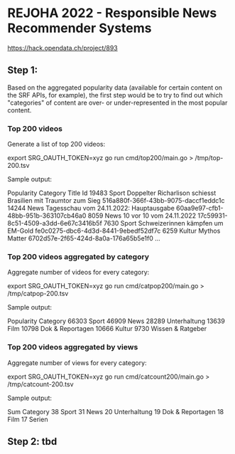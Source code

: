 REJOHA 2022 - Responsible News Recommender Systems
==================================================

https://hack.opendata.ch/project/893

## Step 1:

Based on the aggregated popularity data (available for certain content on the
SRF APIs, for example), the first step would be to try to find out which
"categories" of content are over- or under-represented in the most popular
content.

### Top 200 videos

Generate a list of top 200 videos:

  export SRG_OAUTH_TOKEN=xyz
  go run cmd/top200/main.go > /tmp/top-200.tsv

Sample output:

  Popularity	Category	Title	Id
  19483	Sport	Doppelter Richarlison schiesst Brasilien mit Traumtor zum Sieg	516a880f-366f-43bb-9075-daccf1eddc1c
  14244	News	Tagesschau vom 24.11.2022: Hauptausgabe	60aa9e97-cfb1-48bb-951b-363107cb46a0
  8059	News	10 vor 10 vom 24.11.2022	17c59931-8c51-4509-a3dd-6e67c3416b5f
  7630	Sport	Schweizerinnen kämpfen um EM-Gold	fe0c0275-dbc6-4d3d-8441-9ebedf52df7c
  6259	Kultur	Mythos Matter	6702d57e-2f65-424d-8a0a-176a65b5e1f0
  ...

### Top 200 videos aggregated by category

Aggregate number of videos for every category:

  export SRG_OAUTH_TOKEN=xyz
  go run cmd/catpop200/main.go > /tmp/catpop-200.tsv

Sample output:

  Popularity	Category
  66303	Sport
  46909	News
  28289	Unterhaltung
  13639	Film
  10798	Dok & Reportagen
  10666	Kultur
  9730	Wissen & Ratgeber


### Top 200 videos aggregated by views

Aggregate number of views for every category:

  export SRG_OAUTH_TOKEN=xyz
  go run cmd/catcount200/main.go > /tmp/catcount-200.tsv

Sample output:

  Sum	Category
  38	Sport
  31	News
  20	Unterhaltung
  19	Dok & Reportagen
  18	Film
  17	Serien

## Step 2: tbd
